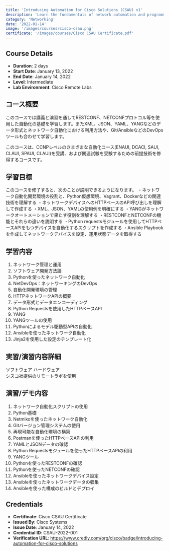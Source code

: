 ```yaml
---
title: 'Introducing Automation for Cisco Solutions (CSAU) v1'
description: 'Learn the fundamentals of network automation and programmability for Cisco solutions'
category: 'Networking'
date: '2022-01-14'
image: '/images/courses/cisco-csau.png'
certificate: '/images/courses/Cisco CSAU Certificate.pdf'
---
```


## Course Details
- **Duration**: 2 days
- **Start Date**: January 13, 2022
- **End Date**: January 14, 2022
- **Level**: Intermediate
- **Lab Environment**: Cisco Remote Labs


## コース概要	
このコースでは講義と演習を通してRESTCONF、NETCONFプロトコル等を使用した自動化の基礎を学習します。またXML、JSON、YAML、YANGなどのデータ形式とネットワーク自動化における利用方法や、Git/AnsibleなどのDevOpsツールも合わせて学習します。

このコースは、CCNPレベルのさまざまな自動化コース(ENAUI, DCACI, SAUI, CLAUI, SPAUI, CLAUI)を受講、および関連試験を受験するための前提技術を修得するコースです。

## 学習目標	
このコースを修了すると、次のことが説明できるようになります。
・ネットワーク自動化開発環境の役割と、Python仮想環境、Vagrant、Dockerなどの関連技術を理解する
・ネットワークデバイスへのHTTPベースのAPI呼び出しを理解して作成する
・XML、JSON、YAMLの使用例を明確にする
・YANGがネットワークオートメーションで果たす役割を理解する
・RESTCONFとNETCONFの機能とそれらの違いを説明する
・Python requestsモジュールを使用してHTTPベースAPIをもつデバイスを自動化するスクリプトを作成する
・Ansible Playbookを作成してネットワークデバイスを設定、運用状態データを取得する

## 学習内容	
1. ネットワーク管理と運用
2. ソフトウェア開発方法論
3. Pythonを使ったネットワーク自動化
4. NetDevOps：ネットワーキングのDevOps
5. 自動化開発環境の管理
6. HTTPネットワークAPIの概要
7. データ形式とデータエンコーディング
8. Python Requestsを使用したHTTPベースAPI
9. YANG
10. YANGツールの使用
11. Pythonによるモデル駆動型APIの自動化
12. Ansibleを使ったネットワーク自動化
13. Jinja2を使用した設定のテンプレート化

## 実習/演習内容詳細
ソフトウェア
ハードウェア	
シスコ社提供のリモートラボを使用

## 演習/デモ内容	
1. ネットワーク自動化スクリプトの使用
2. Python基礎
3. Netmikoを使ったネットワーク自動化
4. Gitバージョン管理システムの使用
5. 再現可能な自動化環境の構築
6. Postmanを使ったHTTPベースAPIの利用
7. YAMLとJSONデータの確認
8. Python Requestsモジュールを使ったHTTPベースAPIの利用
9. YANGツール
10. Pythonを使ったRESTCONFの確認
11. Pythonを使ったNETCONFの確認
12. Ansibleを使ったネットワークデバイス設定
13. Ansibleを使ったネットワークデータの収集
14. Ansibleを使った構成のビルドとデプロイ

## Credentials
- **Certificate**: Cisco CSAU Certificate
- **Issued By**: Cisco Systems
- **Issue Date**: January 14, 2022
- **Credential ID**: CSAU-2022-001
- **Verification URL**: https://www.credly.com/org/cisco/badge/introducing-automation-for-cisco-solutions